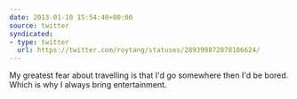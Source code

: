 ```yaml
---
date: 2013-01-10 15:54:40+00:00
source: twitter
syndicated:
- type: twitter
  url: https://twitter.com/roytang/statuses/289399872078106624/
---
```


My greatest fear about travelling is that I'd go somewhere then I'd be bored. Which is why I always bring entertainment.